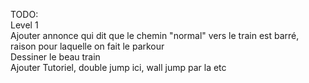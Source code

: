 TODO:  
Level 1  
Ajouter annonce qui dit que le chemin "normal" vers le train est barré, raison pour laquelle on fait le parkour  
Dessiner le beau train    
Ajouter Tutoriel, double jump ici, wall jump par la etc  
